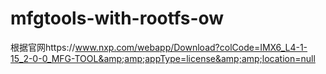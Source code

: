 # mfgtools-with-rootfs-ow
根据官网https://www.nxp.com/webapp/Download?colCode=IMX6_L4-1-15_2-0-0_MFG-TOOL&amp;amp;appType=license&amp;amp;location=null
